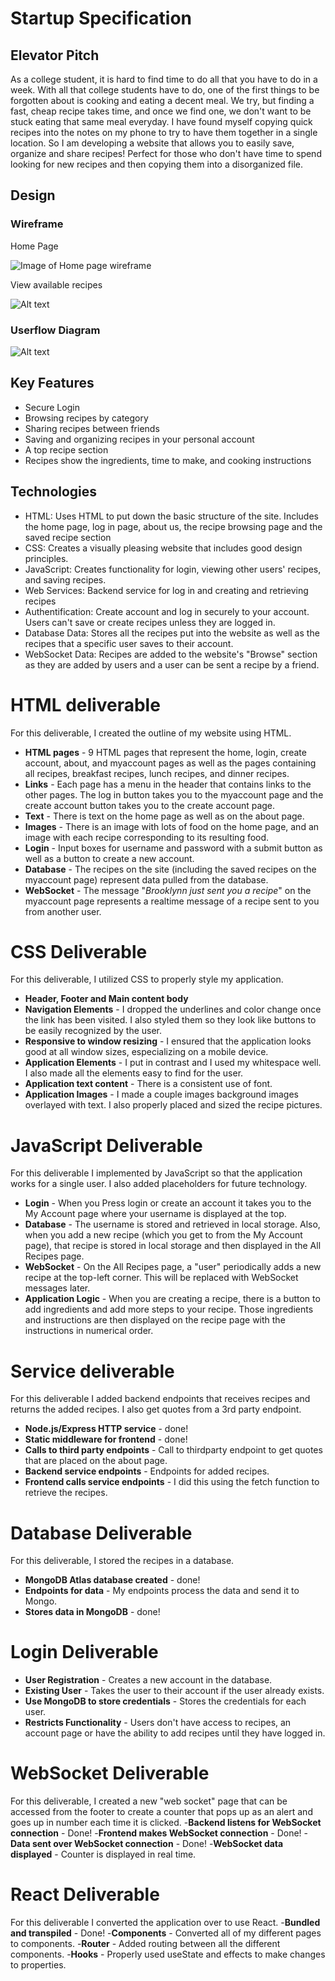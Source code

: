 # Startup Specification
## Elevator Pitch
As a college student, it is hard to find time to do all that you have to do in a week. With all that college students have to do, one of the first things to be forgotten about is cooking and eating a decent meal. We try, but finding a fast, cheap recipe takes time, and once we find one, we don't want to be stuck eating that same meal everyday. I have found myself copying quick recipes into the notes on my phone to try to have them together in a single location. So I am developing a website that allows you to easily save, organize and share recipes! Perfect for those who don't have time to spend looking for new recipes and then copying them into a disorganized file.

## Design
### Wireframe
Home Page

![Image of Home page wireframe](<Diagrams/WireframeHomeScreen.png>)

View available recipes

![Alt text](<Diagrams/WireframeRecipeSection.png>)
### Userflow Diagram
![Alt text](<Diagrams/UserFlowChart.png>)

## Key Features
- Secure Login
- Browsing recipes by category
- Sharing recipes between friends
- Saving and organizing recipes in your personal account
- A top recipe section
- Recipes show the ingredients, time to make, and cooking instructions

## Technologies
- HTML: Uses HTML to put down the basic structure of the site. Includes the home page, log in page, about us, the recipe browsing page and the saved recipe section
- CSS: Creates a visually pleasing website that includes good design principles.
- JavaScript: Creates functionality for login, viewing other users' recipes, and saving recipes.
- Web Services: Backend service for log in and creating and retrieving recipes
- Authentification: Create account and log in securely to your account. Users can't save or create recipes unless they are logged in.
- Database Data: Stores all the recipes put into the website as well as the recipes that a specific user saves to their account.
- WebSocket Data: Recipes are added to the website's "Browse" section as they are added by users and a user can be sent a recipe by a friend.

# HTML deliverable

For this deliverable, I created the outline of my website using HTML.

- **HTML pages** - 9 HTML pages that represent the home, login, create account, about, and myaccount pages as well as the pages containing all recipes, breakfast recipes, lunch recipes, and dinner recipes.
- **Links** - Each page has a menu in the header that contains links to the other pages. The log in button takes you to the myaccount page and the create account button takes you to the create account page.
- **Text** - There is text on the home page as well as on the about page.
- **Images** - There is an image with lots of food on the home page, and an image with each recipe corresponding to its resulting food.
- **Login** - Input boxes for username and password with a submit button as well as a button to create a new account.
- **Database** - The recipes on the site (including the saved recipes on the myaccount page) represent data pulled from the database.
- **WebSocket** - The message "*Brooklynn just sent you a recipe*" on the myaccount page represents a realtime message of a recipe sent to you from another user.

# CSS Deliverable
For this deliverable, I utilized CSS to properly style my application.
- **Header, Footer and Main content body**
- **Navigation Elements** - I dropped the underlines and color change once the link has been visited. I also styled them so they look like buttons to be easily recognized by the user.
- **Responsive to window resizing** - I ensured that the application looks good at all window sizes, especializing on a mobile device.
- **Application Elements** - I put in contrast and I used my whitespace well. I also made all the elements easy to find for the user.
- **Application text content** - There is a consistent use of font.
- **Application Images** - I made a couple images background images overlayed with text. I also properly placed and sized the recipe pictures.

# JavaScript Deliverable
For this deliverable I implemented by JavaScript so that the application works for a single user. I also added placeholders for future technology.
- **Login** - When you Press login or create an account it takes you to the My Account page where your username is displayed at the top.
- **Database** - The username is stored and retrieved in local storage. Also, when you add a new recipe (which you get to from the My Account page), that recipe is stored in local storage and then displayed in the All Recipes page.
- **WebSocket** - On the All Recipes page, a "user" periodically adds a new recipe at the top-left corner. This will be replaced with WebSocket messages later.
- **Application Logic** - When you are creating a recipe, there is a button to add ingredients and add more steps to your recipe. Those ingredients and instructions are then displayed on the recipe page with the instructions in numerical order.

# Service deliverable
For this deliverable I added backend endpoints that receives recipes and returns the added recipes. I also get quotes from a 3rd party endpoint.
- **Node.js/Express HTTP service** - done!
- **Static middleware for frontend** - done!
- **Calls to third party endpoints** - Call to thirdparty endpoint to get quotes that are placed on the about page.
- **Backend service endpoints** - Endpoints for added recipes.
- **Frontend calls service endpoints** - I did this using the fetch function to retrieve the recipes.

# Database Deliverable
For this deliverable, I stored the recipes in a database.
- **MongoDB Atlas database created** - done!
- **Endpoints for data** - My endpoints process the data and send it to Mongo.
- **Stores data in MongoDB** - done!

# Login Deliverable
- **User Registration** - Creates a new account in the database.
- **Existing User** - Takes the user to their account if the user already exists.
- **Use MongoDB to store credentials** - Stores the credentials for each user.
- **Restricts Functionality** - Users don't have access to recipes, an account page or have the ability to add recipes until they have logged in.
# WebSocket Deliverable
For this deliverable, I created a new "web socket" page that can be accessed from the footer to create a counter that pops up as an alert and goes up in number each time it is clicked.
-**Backend listens for WebSocket connection** - Done!
-**Frontend makes WebSocket connection** - Done!
-**Data sent over WebSocket connection** - Done!
-**WebSocket data displayed** - Counter is displayed in real time.

# React Deliverable
For this deliverable I converted the application over to use React.
-**Bundled and transpiled** - Done!
-**Components** - Converted all of my different pages to components.
-**Router** - Added routing between all the different components.
-**Hooks** - Properly used useState and effects to make changes to properties.